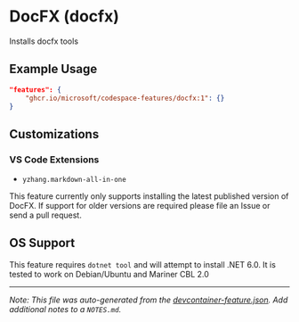 
# DocFX (docfx)

Installs docfx tools

## Example Usage

```json
"features": {
    "ghcr.io/microsoft/codespace-features/docfx:1": {}
}
```



## Customizations

### VS Code Extensions

- `yzhang.markdown-all-in-one`

This feature currently only supports installing the latest published version
of DocFX. If support for older versions are required please file an Issue or
send a pull request.

## OS Support

This feature requires `dotnet tool` and will attempt to install .NET 6.0. It is tested to work on Debian/Ubuntu and Mariner CBL 2.0


---

_Note: This file was auto-generated from the [devcontainer-feature.json](https://github.com/microsoft/codespace-features/blob/main/src/docfx/devcontainer-feature.json).  Add additional notes to a `NOTES.md`._
